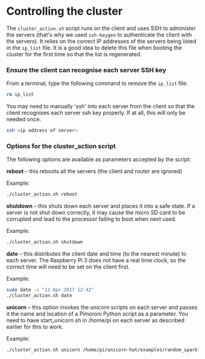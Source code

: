# Controlling the cluster

The `cluster_action.sh` script runs on the client and uses SSH to administer the servers (that's why we used `ssh-keygen` to authenticate the client with the servers). It relies on the correct IP addresses of the servers being listed in the `ip_list` file. It is a good idea to delete this file when booting the cluster for the first time so that the list is regenerated.

### Ensure the client can recognise each server SSH key

From a terminal, type the following command to remove the `ip_list` file:

```bash
rm ip_list
```

You may need to manually 'ssh' into each server from the client so that the client recognises each server ssh key properly. If at all, this will only be needed once.

```bash
ssh <ip address of server>
```

### Options for the cluster_action script

The following options are available as parameters accepted by the script:

**reboot** – this reboots all the servers (the client and router are ignored)

Example:

```bash
./cluster_action.sh reboot
```

**shutdown** – this shuts down each server and places it into a safe state. If a server is not shut down correctly, it may cause the micro SD card to be corrupted and lead to the processor failing to boot when next used.

Example:

```bash
./cluster_action.sh shutdown
```

**date** – this distributes the client date and time (to the nearest minute) to each server. The Raspberry Pi 3 does not have a real time clock, so the correct time will need to be set on the client first.

Example:

```bash
sudo date -s "11 Apr 2017 12:42"
./cluster_action.sh date
```

**unicorn** – this option invokes the unicorn scripts on each server and passes it the name and location of a Pimoroni Python script as a parameter. You need to have start_unicorn.sh in /home/pi on each server as described earlier for this to work.

Example:

```bash
./cluster_action.sh unicorn /home/pi/unicorn-hat/examples/random_sparkles.py
```
